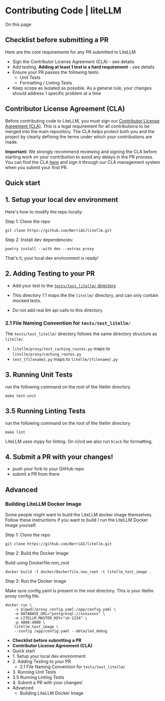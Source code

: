 # Contributing Code | liteLLM

On this page

## **Checklist before submitting a PR**​

Here are the core requirements for any PR submitted to LiteLLM

  * Sign the Contributor License Agreement (CLA) - see details
  * Add testing, **Adding at least 1 test is a hard requirement** \- see details
  * Ensure your PR passes the following tests:
    * Unit Tests
    * Formatting / Linting Tests
  * Keep scope as isolated as possible. As a general rule, your changes should address 1 specific problem at a time

## **Contributor License Agreement (CLA)**​

Before contributing code to LiteLLM, you must sign our [Contributor License Agreement (CLA)](https://cla-assistant.io/BerriAI/litellm). This is a legal requirement for all contributions to be merged into the main repository. The CLA helps protect both you and the project by clearly defining the terms under which your contributions are made.

**Important:** We strongly recommend reviewing and signing the CLA before starting work on your contribution to avoid any delays in the PR process. You can find the CLA [here](https://cla-assistant.io/BerriAI/litellm) and sign it through our CLA management system when you submit your first PR.

## Quick start​

## 1\. Setup your local dev environment​

Here's how to modify the repo locally:

Step 1: Clone the repo
    
    
    git clone https://github.com/BerriAI/litellm.git  
    

Step 2: Install dev dependencies:
    
    
    poetry install --with dev --extras proxy  
    

That's it, your local dev environment is ready!

## 2\. Adding Testing to your PR​

  * Add your test to the [`tests/test_litellm/` directory](https://github.com/BerriAI/litellm/tree/main/tests/litellm)

  * This directory 1:1 maps the the `litellm/` directory, and can only contain mocked tests.

  * Do not add real llm api calls to this directory.

### 2.1 File Naming Convention for `tests/test_litellm/`​

The `tests/test_litellm/` directory follows the same directory structure as `litellm/`.

  * `litellm/proxy/test_caching_routes.py` maps to `litellm/proxy/caching_routes.py`
  * `test_{filename}.py` maps to `litellm/{filename}.py`

## 3\. Running Unit Tests​

run the following command on the root of the litellm directory
    
    
    make test-unit  
    

## 3.5 Running Linting Tests​

run the following command on the root of the litellm directory
    
    
    make lint  
    

LiteLLM uses mypy for linting. On ci/cd we also run `black` for formatting.

## 4\. Submit a PR with your changes!​

  * push your fork to your GitHub repo
  * submit a PR from there

## Advanced​

### Building LiteLLM Docker Image​

Some people might want to build the LiteLLM docker image themselves. Follow these instructions if you want to build / run the LiteLLM Docker Image yourself.

Step 1: Clone the repo
    
    
    git clone https://github.com/BerriAI/litellm.git  
    

Step 2: Build the Docker Image

Build using Dockerfile.non_root
    
    
    docker build -f docker/Dockerfile.non_root -t litellm_test_image .  
    

Step 3: Run the Docker Image

Make sure config.yaml is present in the root directory. This is your litellm proxy config file.
    
    
    docker run \  
        -v $(pwd)/proxy_config.yaml:/app/config.yaml \  
        -e DATABASE_URL="postgresql://xxxxxxxx" \  
        -e LITELLM_MASTER_KEY="sk-1234" \  
        -p 4000:4000 \  
        litellm_test_image \  
        --config /app/config.yaml --detailed_debug  
    

  * **Checklist before submitting a PR**
  * **Contributor License Agreement (CLA)**
  * Quick start
  * 1\. Setup your local dev environment
  * 2\. Adding Testing to your PR
    * 2.1 File Naming Convention for `tests/test_litellm/`
  * 3\. Running Unit Tests
  * 3.5 Running Linting Tests
  * 4\. Submit a PR with your changes!
  * Advanced
    * Building LiteLLM Docker Image